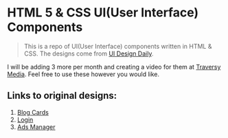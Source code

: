 # HTML 5 & CSS UI(User Interface) Components

> This is a repo of UI(User Interface) components written in HTML & CSS. The designs come from [UI Design Daily](https://uidesigndaily.com).

I will be adding 3 more per month and creating a video for them at [Traversy Media](https://www.youtube.com/channel/UC29ju8bIPH5as8OGnQzwJyA). Feel free to use these however you would like.

## Links to original designs:

1. [Blog Cards](https://uidesigndaily.com/posts/sketch-blog-cards-post-article-thumbnail-day-997)
2. [Login](https://uidesigndaily.com/posts/sketch-login-log-in-authentication-features-day-1022)
3. [Ads Manager](https://uidesigndaily.com/posts/sketch-ads-manager-table-list-day-1049)

